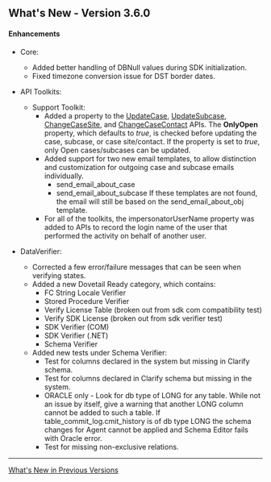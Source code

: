 ## What's New - Version 3.6.0

#### Enhancements

* Core:
  * Added better handling of DBNull values during SDK initialization.
  * Fixed timezone conversion issue for DST border dates.

* API Toolkits:
  * Support Toolkit:
    * Added a property to the [UpdateCase](/sdk/FChoice.Toolkits.Clarify~FChoice.Toolkits.Clarify.Support.SupportToolkit~UpdateCase(UpdateCaseSetup).html), [UpdateSubcase](/sdk/FChoice.Toolkits.Clarify~FChoice.Toolkits.Clarify.Support.SupportToolkit~UpdateSubcase(UpdateSubcaseSetup).html), [ChangeCaseSite](/sdk/FChoice.Toolkits.Clarify~FChoice.Toolkits.Clarify.Support.SupportToolkit~ChangeCaseSite(ChangeCaseSiteSetup).html), and [ChangeCaseContact](/sdk/FChoice.Toolkits.Clarify~FChoice.Toolkits.Clarify.Support.SupportToolkit~ChangeCaseContact(ChangeCaseContactSetup).html) APIs. The <b>OnlyOpen</b> property, which defaults to <i>true</i>, is checked before updating the case, subcase, or case site/contact. If the property is set to <i>true</i>, only Open cases/subcases can be updated.
    * Added support for two new email templates, to allow distinction and customization for outgoing case and subcase emails individually.
      * send_email_about_case
      * send_email_about_subcase
        If these templates are not found, the email will still be based on the send_email_about_obj template.
    * For all of the toolkits, the impersonatorUserName property was added to APIs to record the login name of the user that performed the activity on behalf of another user.

* DataVerifier:
  * Corrected a few error/failure messages that can be seen when verifying states.
  * Added a new Dovetail Ready category, which contains:
    * FC String Locale Verifier
    * Stored Procedure Verifier
    * Verify License Table (broken out from sdk com compatibility test)
    * Verify SDK License (broken out from sdk verifier test)
    * SDK Verifier (COM)
    * SDK Verifier (.NET)
    * Schema Verifier
  * Added new tests under Schema Verifier:
    * Test for columns declared in the system but missing in Clarify schema.
    * Test for columns declared in Clarify schema but missing in the system.
    * ORACLE only - Look for db type of LONG for any table. While not an issue by itself, give a warning that another LONG column cannot be added to such a table. If table_commit_log.cmit_history is of db type LONG the schema changes for Agent cannot be applied and Schema Editor fails with Oracle error.
    * Test for missing non-exclusive relations.

---

[What's New in Previous Versions](version-history.html)
